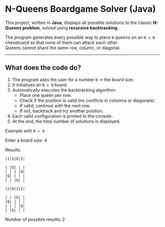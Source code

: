 # N-Queens Boardgame Solver (Java)

This project, written in **Java**, displays all possible solutions to the classic **N-Queens problem**, solved using **recursive backtracking**.

The program generates every possible way to place `N` queens on an `N x N` chessboard so that none of them can attack each other.  
Queens cannot share the same row, column, or diagonal.

---

## What does the code do?

1. The program asks the user for a number `N` → the board size.
2. It initializes an `N x N` board.
3. Automatically executes the backtracking algorithm:
    - Place one queen per row.
    - Check if the position is valid (no conflicts in columns or diagonals).
    - If valid, continue with the next row.
    - If not, backtrack and try another position.
4. Each valid configuration is printed to the console.
5. At the end, the total number of solutions is displayed.

Example with `N = 4`:

Enter a board size: 4

Results:

```
|1|3|0|2|

| |Q| | | 
| | | |Q|
|Q| | | |
| | |Q| |

|2|0|3|1|

| | |Q| |
|Q| | | |
| | | |Q|
| |Q| | |
```
Number of possible results: 2

